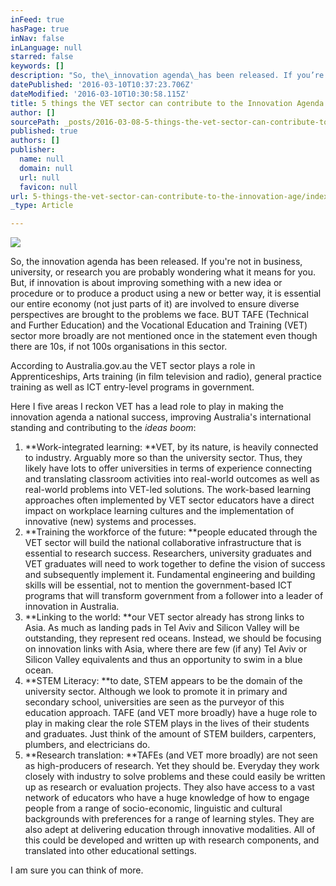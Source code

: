 ```yaml
---
inFeed: true
hasPage: true
inNav: false
inLanguage: null
starred: false
keywords: []
description: "So, the\_innovation agenda\_has been released. If you’re not in business, university, or research you are probably wondering what it means for you. But, if innovation is about improving something with a new idea or procedure or to produce a product using a new or better way, it is essential our entire economy (not just parts of it) are involved to ensure diverse perspectives are brought to the problems we face. BUT TAFE (Technical and Further Education) and the Vocational Education and Training (VET) sector more broadly are not mentioned once in the statement even though there are 10s, if not 100s organisations in this sector."
datePublished: '2016-03-10T10:37:23.706Z'
dateModified: '2016-03-10T10:30:58.115Z'
title: 5 things the VET sector can contribute to the Innovation Agenda
author: []
sourcePath: _posts/2016-03-08-5-things-the-vet-sector-can-contribute-to-the-innovation-age.md
published: true
authors: []
publisher:
  name: null
  domain: null
  url: null
  favicon: null
url: 5-things-the-vet-sector-can-contribute-to-the-innovation-age/index.html
_type: Article

---
```

![](https://the-grid-user-content.s3-us-west-2.amazonaws.com/87502764-dc26-4bc4-9fef-bb0721fe27c5.jpg)

So, the innovation agenda has been released. If you're not in business, university, or research you are probably wondering what it means for you. But, if innovation is about improving something with a new idea or procedure or to produce a product using a new or better way, it is essential our entire economy (not just parts of it) are involved to ensure diverse perspectives are brought to the problems we face. BUT TAFE (Technical and Further Education) and the Vocational Education and Training (VET) sector more broadly are not mentioned once in the statement even though there are 10s, if not 100s organisations in this sector.

According to Australia.gov.au the VET sector plays a role in Apprenticeships, Arts training (in film television and radio), general practice training as well as ICT entry-level programs in government.

Here I five areas I reckon VET has a lead role to play in making the innovation agenda a national success, improving Australia's international standing and contributing to the _ideas boom_:  

1. **Work-integrated learning: **VET, by its nature, is heavily connected to industry. Arguably more so than the university sector. Thus, they likely have lots to offer universities in terms of experience connecting and translating classroom activities into real-world outcomes as well as real-world problems into VET-led solutions. The work-based learning approaches often implemented by VET sector educators have a direct impact on workplace learning cultures and the implementation of innovative (new) systems and processes.
2. **Training the workforce of the future: **people educated through the VET sector will build the national collaborative infrastructure that is essential to research success. Researchers, university graduates and VET graduates will need to work together to define the vision of success and subsequently implement it. Fundamental engineering and building skills will be essential, not to mention the government-based ICT programs that will transform government from a follower into a leader of innovation in Australia.
3. **Linking to the world: **our VET sector already has strong links to Asia. As much as landing pads in Tel Aviv and Silicon Valley will be outstanding, they represent red oceans. Instead, we should be focusing on innovation links with Asia, where there are few (if any) Tel Aviv or Silicon Valley equivalents and thus an opportunity to swim in a blue ocean.
4. **STEM Literacy: **to date, STEM appears to be the domain of the university sector. Although we look to promote it in primary and secondary school, universities are seen as the purveyor of this education approach. TAFE (and VET more broadly) have a huge role to play in making clear the role STEM plays in the lives of their students and graduates. Just think of the amount of STEM builders, carpenters, plumbers, and electricians do.
5. **Research translation: **TAFEs (and VET more broadly) are not seen as high-producers of research. Yet they should be. Everyday they work closely with industry to solve problems and these could easily be written up as research or evaluation projects. They also have access to a vast network of educators who have a huge knowledge of how to engage people from a range of socio-economic, linguistic and cultural backgrounds with preferences for a range of learning styles. They are also adept at delivering education through innovative modalities. All of this could be developed and written up with research components, and translated into other educational settings.

I am sure you can think of more.